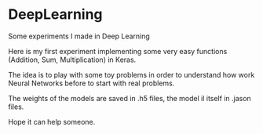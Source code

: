 # DeepLearning
Some experiments I made in Deep Learning


Here is my first experiment implementing some very easy functions (Addition, Sum, Multiplication) in Keras. 

The idea is to play with some toy problems in order to understand how work Neural Networks before to start with real problems. 

The weights of the models are saved in .h5 files, the model il itself in .jason files. 

Hope it can help someone. 